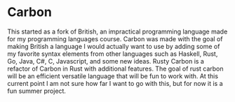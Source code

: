 # Carbon


This started as a fork of British, an impractical programming language made for my programming languages course. Carbon was made with the goal of making British a language I would actually want to use by adding some of my favorite syntax elements from other languages such as Haskell, Rust, Go, Java, C#, C, Javascript, and some new ideas. Rusty Carbon is a refactor of Carbon in Rust with additional features. The goal of rust carbon will be an efficient versatile language that will be fun to work with. At this current point I am not sure how far I want to go with this, but for now it is a fun summer project.
